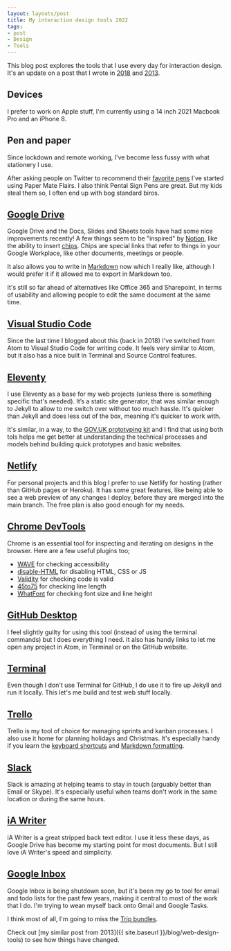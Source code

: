 ```yaml
---
layout: layouts/post
title: My interaction design tools 2022
tags: 
- post
- Design
- Tools
---
```


This blog post explores the tools that I use every day for interaction design. It's an update on a post that I wrote in [2018](/blog/interaction-design-tools) and [2013](/blog/web-design-tools).

## Devices

I prefer to work on Apple stuff, I'm currently using a 14 inch 2021 Macbook Pro and an iPhone 8.

## Pen and paper

Since lockdown and remote working, I've become less fussy with what stationery I use.

After asking people on Twitter to recommend their [favorite pens](/blog/pens-for-ux-sketching-and-note-taking/) I've started using Paper Mate Flairs. I also think Pental Sign Pens are great. But my kids steal them so, I often end up with bog standard biros.

## [Google Drive](https://www.google.com/drive/)

Google Drive and the Docs, Slides and Sheets tools have had some nice improvements recently! A few things seem to be "inspired" by [Notion](https://www.notion.so/), like the ability to insert [chips](https://support.google.com/docs/answer/10710316). Chips are special links that refer to things in your Google Workplace, like other documents, meetings or people.

It also allows you to write in [Markdown](https://support.google.com/docs/answer/12014036) now which I really like, although I would prefer it if it allowed me to export in Markdown too.

It's still so far ahead of alternatives like Office 365 and Sharepoint, in terms of usability and allowing people to edit the same document at the same time.

## [Visual Studio Code](https://code.visualstudio.com/)

Since the last time I blogged about this (back in 2018) I've switched from Atom to Visual Studio Code for writing code. It feels very similar to Atom, but it also has a nice built in Terminal and Source Control features.

## [Eleventy](https://www.11ty.dev/)

I use Eleventy as a base for my web projects (unless there is something specific that's needed). It’s a static site generator, that was similar enough to Jekyll to allow to me switch over without too much hassle. It's quicker than Jekyll and does less out of the box, meaning it's quicker to work with.

It's similar, in a way, to the [GOV.UK prototyping kit](https://govuk-prototype-kit.herokuapp.com/docs) and I find that using both tols helps me get better at understanding the technical processes and models behind building quick prototypes and basic websites.

## [Netlify](https://www.netlify.com/)

For personal projects and this blog I prefer to use Netlify for hosting (rather than GitHub pages or Heroku). It has some great features, like being able to see a web preview of any changes I deploy, before they are merged into the main branch. The free plan is also good enough for my needs.

## [Chrome DevTools](https://developers.google.com/web/tools/chrome-devtools/)

Chrome is an essential tool for inspecting and iterating on designs in the browser. Here are a few useful plugins too;

- [WAVE](https://chrome.google.com/webstore/detail/wave-evaluation-tool/jbbplnpkjmmeebjpijfedlgcdilocofh) for checking accessibility
- [disable-HTML](https://chrome.google.com/webstore/detail/disable-html/lfhjgihpknekohffabeddfkmoiklonhm?hl=en) for disabling HTML, CSS or JS
- [Validity](https://chrome.google.com/webstore/detail/validity/bbicmjjbohdfglopkidebfccilipgeif?hl=en-GB) for checking code is valid
- [45to75](https://chrome.google.com/webstore/detail/45to75/efmppndinjbljeellfdkpghgblenbcdd) for checking line length
- [WhatFont](https://chrome.google.com/webstore/detail/whatfont/jabopobgcpjmedljpbcaablpmlmfcogm?hl=en) for checking font size and line height

## [GitHub Desktop](https://desktop.github.com/)

I feel slightly guilty for using this tool (instead of using the terminal commands) but I does everything I need. It also has handy links to let me open any project in Atom, in Terminal or on the GitHub website.

## [Terminal](https://support.apple.com/en-gb/guide/terminal/welcome/mac)

Even though I don't use Terminal for GitHub, I do use it to fire up Jekyll and run it locally. This let's me build and test web stuff locally.

## [Trello](https://trello.com)

Trello is my tool of choice for managing sprints and kanban processes. I also use it home for planning holidays and Christmas. It's especially handy if you learn the [keyboard shortcuts](https://trello.com/shortcuts) and [Markdown formatting](https://help.trello.com/article/821-using-markdown-in-trello).

## [Slack](https://slack.com/)

Slack is amazing at helping teams to stay in touch (arguably better than Email or Skype). It's especially useful when teams don't work in the same location or during the same hours.

## [iA Writer](https://ia.net/writer)

iA Writer is a great stripped back text editor. I use it less these days, as Google Drive has become my starting point for most documents. But I still love iA Writer's speed and simplicity.

## [Google Inbox](https://www.google.co.uk/inbox/)

Google Inbox is being shutdown soon, but it's been my go to tool for email and todo lists for the past few years, making it central to most of the work that I do. I'm trying to wean myself back onto Gmail and Google Tasks.

I think most of all, I'm going to miss the [Trip bundles](https://support.google.com/inbox/answer/6228360?hl=en-GB).

Check out [my similar post from 2013]({{ site.baseurl }}/blog/web-design-tools) to see how things have changed.
